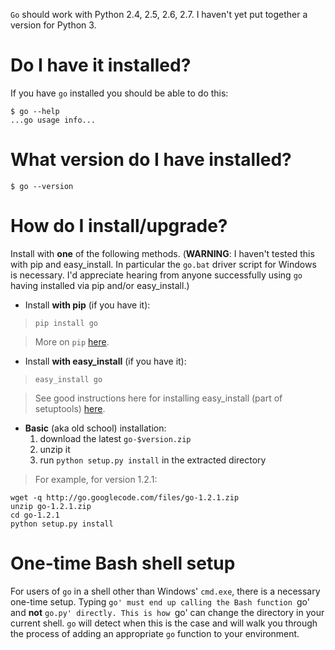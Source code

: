 `Go` should work with Python 2.4, 2.5, 2.6, 2.7. I haven't yet put together a version for Python 3.


# Do I have it installed? #

If you have `go` installed you should be able to do this:

```
$ go --help
...go usage info...
```


# What version do I have installed? #

```
$ go --version
```


# How do I install/upgrade? #

Install with **one** of the following methods. (**WARNING**: I haven't tested this with pip and easy\_install. In particular the `go.bat` driver script for Windows is necessary. I'd appreciate hearing from anyone successfully using `go` having installed via pip and/or easy\_install.)

  * Install **with pip** (if you have it):

> `pip install go`

> More on `pip` [here](http://pip.openplans.org/).

  * Install **with easy\_install** (if you have it):

> `easy_install go`

> See good instructions here for installing easy\_install (part of setuptools) [here](http://turbogears.org/2.0/docs/main/DownloadInstall.html#setting-up-setuptools).

  * **Basic** (aka old school) installation:
    1. download the latest `go-$version.zip`
    1. unzip it
    1. run `python setup.py install` in the extracted directory

> For example, for version 1.2.1:
```
wget -q http://go.googlecode.com/files/go-1.2.1.zip
unzip go-1.2.1.zip
cd go-1.2.1
python setup.py install
```


# One-time Bash shell setup #

For users of `go` in a shell other than Windows' `cmd.exe`, there is a necessary one-time setup. Typing `go' must end up calling the Bash function `go' and **not** `go.py'
directly. This is how `go' can change the directory in your current shell. `go` will
detect when this is the case and will walk you through the process of adding an
appropriate `go` function to your environment.